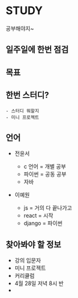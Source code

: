 # STUDY
공부해야지~

## 일주일에 한번 점검

## 목표 


## 한번 스터디? 
    - 스터디 뭐할지
    - 미니 프로젝트
    
    
##  언어

  - 전윤서
      + c 언어  = 개별 공부
      + 파이썬 = 공동 공부
      + 자바 
      
 - 이예원
    + js  =  거의 다 끝나가고
    + react =  시작
    + django =  파이썬 


## 찾아봐야 할 정보
-  강의 입문자
-  미니 프로젝트
-  커리큘럼 
-  4월 28일 저녁 8시 반 
-  
